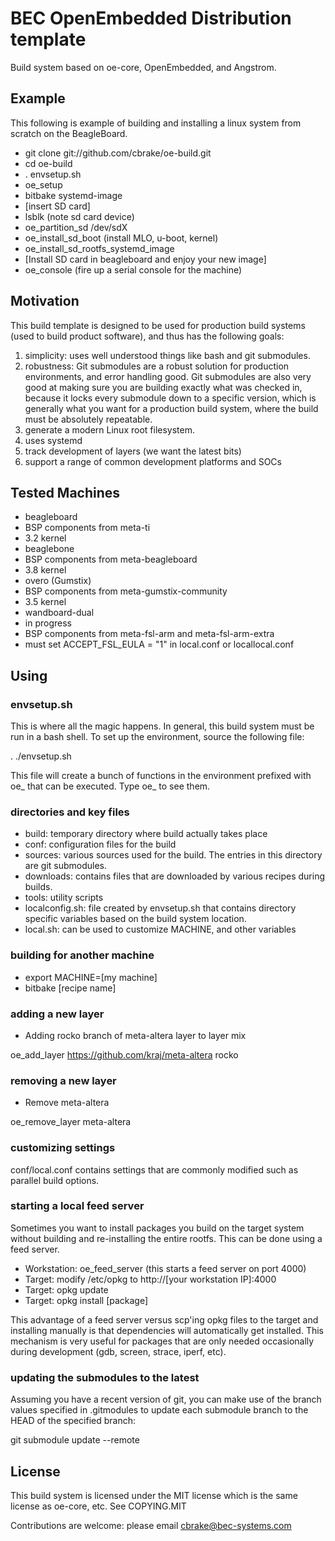 BEC OpenEmbedded Distribution template
======================================

Build system based on oe-core, OpenEmbedded, and Angstrom.

Example
-------

This following is example of building and installing a linux system from
scratch on the BeagleBoard.

* git clone git://github.com/cbrake/oe-build.git
* cd oe-build
* . envsetup.sh
* oe_setup
* bitbake systemd-image
* [insert SD card]
* lsblk (note sd card device)
* oe\_partition\_sd /dev/sdX
* oe\_install\_sd\_boot (install MLO, u-boot, kernel)
* oe\_install\_sd\_rootfs\_systemd\_image
* [Install SD card in beagleboard and enjoy your new image]
* oe\_console (fire up a serial console for the machine)

Motivation
----------

This build template is designed to be used for production
build systems (used to build product software), and thus
has the following goals:

1. simplicity: uses well understood things like bash and
   git submodules.
1. robustness: Git submodules are
   a robust solution for production environments, and
   error handling good.  Git submodules are also very good at making
   sure you are building exactly what was checked in, because it locks every
   submodule down to a specific version, which is generally what you want for a production
   build system, where the build must be absolutely repeatable.
1. generate a modern Linux root filesystem.
1. uses systemd
1. track development of layers (we want the latest bits)
1. support a range of common development platforms and SOCs

Tested Machines
---------------

* beagleboard
 * BSP components from meta-ti
 * 3.2 kernel
* beaglebone
 * BSP components from meta-beagleboard
 * 3.8 kernel
* overo (Gumstix)
 * BSP components from meta-gumstix-community
 * 3.5 kernel
* wandboard-dual
 * in progress
 * BSP components from meta-fsl-arm and meta-fsl-arm-extra
 * must set ACCEPT\_FSL\_EULA = "1" in local.conf or locallocal.conf

Using
-----

### envsetup.sh

This is where all the magic happens.  In general, this build system
must be run in a bash shell.  To set up the environment, source the following file:

. ./envsetup.sh

This file will create a bunch of functions in the environment
prefixed with oe\_ that can be executed.  Type oe\_ <tab><tab>
to see them.

### directories and key files

* build: temporary directory where build actually takes place
* conf: configuration files for the build
* sources: various sources used for the build.  The entries
in this directory are git submodules.
* downloads: contains files that are downloaded by various
recipes during builds.
* tools: utility scripts
* localconfig.sh: file created by envsetup.sh that contains
directory specific variables based on the build system location.
* local.sh: can be used to customize MACHINE, and other variables

### building for another machine

* export MACHINE=[my machine]
* bitbake [recipe name]

### adding a new layer

*  Adding rocko branch of meta-altera layer to layer mix

oe_add_layer https://github.com/kraj/meta-altera rocko

### removing a new layer

*  Remove meta-altera

oe_remove_layer meta-altera

### customizing settings

conf/local.conf contains settings that are commonly modified such
as parallel build options.

### starting a local feed server

Sometimes you want to install packages you build on the target system
without building and re-installing the entire rootfs.  This can be done
using a feed server.

* Workstation: oe\_feed\_server (this starts a feed server on port 4000)
* Target: modify /etc/opkg to http://[your workstation IP]:4000
* Target: opkg update
* Target: opkg install [package]

This advantage of a feed server versus scp'ing opkg files to the target
and installing manually is that dependencies will automatically get installed.
This mechanism is very useful for packages that are only needed occasionally
during development (gdb, screen, strace, iperf, etc).

### updating the submodules to the latest

Assuming you have a recent version of git, you can make use of the branch
values specified in .gitmodules to update each submodule branch to the
HEAD of the specified branch:

git submodule update --remote

License
-------

This build system is licensed under the MIT license which is the
same license as oe-core, etc.  See COPYING.MIT

Contributions are welcome: please email cbrake@bec-systems.com


